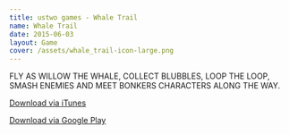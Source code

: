 ```yaml
---
title: ustwo games - Whale Trail
name: Whale Trail
date: 2015-06-03
layout: Game
cover: /assets/whale_trail-icon-large.png
---
```


FLY AS WILLOW THE WHALE, COLLECT BLUBBLES, LOOP THE LOOP, SMASH ENEMIES AND MEET BONKERS CHARACTERS ALONG THE WAY.

[Download via iTunes](https://itunes.apple.com/gb/app/whale-trail/id450163154?mt=8)

[Download via Google Play](https://play.google.com/store/apps/details?id=com.ustwo.whaletrailfrenzy&hl=en_us)
